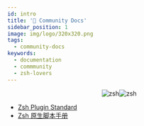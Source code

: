 ```yaml
---
id: intro
title: '👥 Community Docs'
sidebar_position: 1
image: img/logo/320x320.png
tags:
  - community-docs
keywords:
  - documentation
  - commmunity
  - zsh-lovers
---
```


<div align="center">

![zsh](/img/zsh/zsh1.png#gh-dark-mode-only)![zsh](/img/zsh/zsh2.png#gh-light-mode-only)

</div>

- [Zsh Plugin Standard](/community/zsh_plugin_standard)
- [Zsh 原生脚本手册](/community/zsh_handbook)
